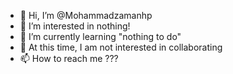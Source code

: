 - 👋 Hi, I’m @Mohammadzamanhp
- 👀 I’m interested in nothing!
- 🌱 I’m currently learning "nothing to do"
- 💞️ At this time, I am not interested in collaborating 
- 📫 How to reach me ???

<!---
Mohammadzamanhpv/Mohammadzamanhpv is a ✨ special ✨ repository because its `README.md` (this file) appears on your GitHub profile.
You can click the Preview link to take a look at your changes.
--->
